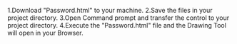 1.Download "Password.html" to your machine. 
2.Save the files in your project directory. 
3.Open Command prompt and transfer the control to your project directory. 
4.Execute the "Password.html" file and the Drawing Tool will open in your Browser.

